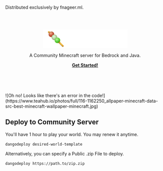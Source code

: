 <p align="right">
    <p>Distributed exclusively by fnageer.ml.</p>
</p>
<br><br>
<p align="center">
    <img align="center" src="title-white.png" />
    <!--<h1 align="center">Just the Docs</h1>-->
    <p align="center">A Community Minecraft server for Bedrock and Java.</p>
    <p align="center"><strong><a href="https://community.dangomc.ga">Get Started!</a></strong></p>
    <br><br><br>
</p>
![Oh no! Looks like there's an error in the code!](https://www.teahub.io/photos/full/116-1162250_allpaper-minecraft-data-src-best-minecraft-wallpaper-minecraft.jpg)

## Deploy to Community Server

You'll have 1 hour to play your world. You may renew it anytime.

```
dangodeploy desired-world-template
```
Alternatively, you can specify a Public .zip File to deploy.
```
dangodeploy https://path.to/zip.zip
```